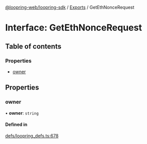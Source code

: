[@loopring-web/loopring-sdk](../README.md) / [Exports](../modules.md) / GetEthNonceRequest

# Interface: GetEthNonceRequest

## Table of contents

### Properties

- [owner](GetEthNonceRequest.md#owner)

## Properties

### owner

• **owner**: `string`

#### Defined in

[defs/loopring_defs.ts:678](https://github.com/Loopring/loopring_sdk/blob/077bca2/src/defs/loopring_defs.ts#L678)
